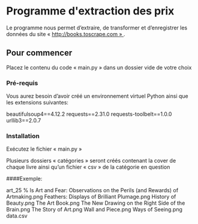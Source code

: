 # Programme d'extraction des prix

Le programme nous permet  d’extraire, de transformer et d’enregistrer les données du site « http://books.toscrape.com » .



## Pour commencer

Placez le contenu du code « main.py » dans un dossier vide de votre choix



### Pré-requis

Vous aurez besoin d’avoir créé un environnement virtuel Python ainsi que les extensions suivantes:

beautifulsoup4==4.12.2
requests==2.31.0
requests-toolbelt==1.0.0
urllib3==2.0.7



### Installation

Exécutez le fichier « main.py »

Plusieurs dossiers « catégories » seront créés contenant la cover de chaque livre ainsi qu’un fichier « csv » de la catégorie en question




####Exemple:

art_25 % ls
Art and Fear: Observations on the Perils (and Rewards) of Artmaking.png
Feathers: Displays of Brilliant Plumage.png
History of Beauty.png
The Art Book.png
The New Drawing on the Right Side of the Brain.png
The Story of Art.png
Wall and Piece.png
Ways of Seeing.png
data.csv

